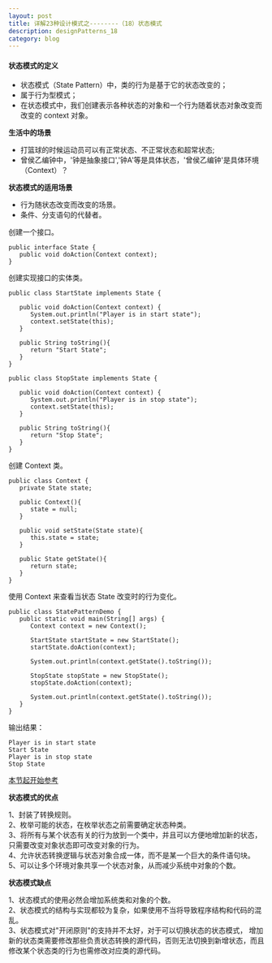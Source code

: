 ```yaml
---
layout: post
title: 详解23种设计模式之--------（18）状态模式
description: designPatterns_18
category: blog
---
```


#### 状态模式的定义
* 状态模式（State Pattern）中，类的行为是基于它的状态改变的；
* 属于行为型模式；
* 在状态模式中，我们创建表示各种状态的对象和一个行为随着状态对象改变而改变的 context 对象。

**生活中的场景**
* 打篮球的时候运动员可以有正常状态、不正常状态和超常状态;
* 曾侯乙编钟中，'钟是抽象接口','钟A'等是具体状态，'曾侯乙编钟'是具体环境（Context）？

**状态模式的适用场景**
* 行为随状态改变而改变的场景。  
* 条件、分支语句的代替者。
 
创建一个接口。
```
public interface State {
   public void doAction(Context context);
}
```
创建实现接口的实体类。
```
public class StartState implements State {
 
   public void doAction(Context context) {
      System.out.println("Player is in start state");
      context.setState(this); 
   }
 
   public String toString(){
      return "Start State";
   }
}
```
```
public class StopState implements State {
 
   public void doAction(Context context) {
      System.out.println("Player is in stop state");
      context.setState(this); 
   }
 
   public String toString(){
      return "Stop State";
   }
}
```
创建 Context 类。
```
public class Context {
   private State state;
 
   public Context(){
      state = null;
   }
 
   public void setState(State state){
      this.state = state;     
   }
 
   public State getState(){
      return state;
   }
}
```
使用 Context 来查看当状态 State 改变时的行为变化。
```
public class StatePatternDemo {
   public static void main(String[] args) {
      Context context = new Context();
 
      StartState startState = new StartState();
      startState.doAction(context);
 
      System.out.println(context.getState().toString());
 
      StopState stopState = new StopState();
      stopState.doAction(context);
 
      System.out.println(context.getState().toString());
   }
}
```
输出结果：
```
Player is in start state
Start State
Player is in stop state
Stop State
```
[本节起开始参考](https://www.runoob.com/design-pattern/state-pattern.html)

**状态模式的优点**

1、封装了转换规则。  
2、枚举可能的状态，在枚举状态之前需要确定状态种类。  
3、将所有与某个状态有关的行为放到一个类中，并且可以方便地增加新的状态，只需要改变对象状态即可改变对象的行为。  
4、允许状态转换逻辑与状态对象合成一体，而不是某一个巨大的条件语句块。  
5、可以让多个环境对象共享一个状态对象，从而减少系统中对象的个数。

**状态模式缺点**

1、状态模式的使用必然会增加系统类和对象的个数。   
2、状态模式的结构与实现都较为复杂，如果使用不当将导致程序结构和代码的混乱。  
3、状态模式对"开闭原则"的支持并不太好，对于可以切换状态的状态模式，
 增加新的状态类需要修改那些负责状态转换的源代码，否则无法切换到新增状态，而且修改某个状态类的行为也需修改对应类的源代码。 

